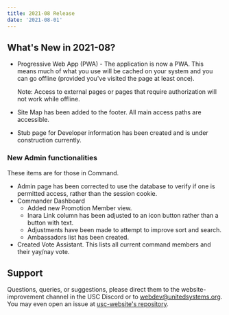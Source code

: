 ```yaml
---
title: 2021-08 Release
date: '2021-08-01'
---
```


## What's New in 2021-08?

- Progressive Web App (PWA) - The application is now a PWA. This means much of what you use will be cached on your system and you can go offline (provided you've visited the page at least once).

    Note: Access to external pages or pages that require authorization will not work while offline.

- Site Map has been added to the footer. All main access paths are accessible.
- Stub page for Developer information has been created and is under construction currently.

### New Admin functionalities

These items are for those in Command.

- Admin page has been corrected to use the database to verify if one is permitted access, rather than the session cookie.
- Commander Dashboard
  - Added new Promotion Member view.
  - Inara Link column has been adjusted to an icon button rather than a button with text.
  - Adjustments have been made to attempt to improve sort and search.
  - Ambassadors list has been created.
- Created Vote Assistant. This lists all current command members and their yay/nay vote.

## Support

Questions, queries, or suggestions, please direct them to the website-improvement channel in the USC Discord or to webdev@unitedsystems.org. You may even open an issue at [usc-website's repository](https://github.com/Admiralfeb/usc-website/issues).
